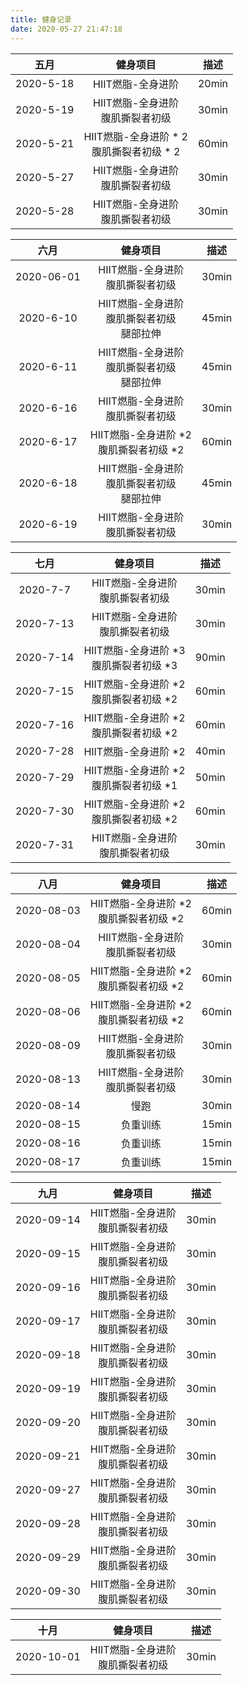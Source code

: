 ```yaml
---
title: 健身记录
date: 2020-05-27 21:47:18
---
```


五月 | 健身项目 | 描述 |
:---:|:---:|:---:|
2020-5-18 | HIIT燃脂-全身进阶 | 20min
2020-5-19 | HIIT燃脂-全身进阶 <br> 腹肌撕裂者初级 | 30min
2020-5-21 | HIIT燃脂-全身进阶 * 2 <br> 腹肌撕裂者初级 * 2 | 60min
2020-5-27 | HIIT燃脂-全身进阶 <br> 腹肌撕裂者初级 | 30min
2020-5-28 | HIIT燃脂-全身进阶 <br> 腹肌撕裂者初级 | 30min

六月 | 健身项目 | 描述 |
:---:|:---:|:---:|
2020-06-01 | HIIT燃脂-全身进阶 <br> 腹肌撕裂者初级 | 30min |
2020-6-10 | HIIT燃脂-全身进阶 <br> 腹肌撕裂者初级 <br> 腿部拉伸 | 45min |
2020-6-11 | HIIT燃脂-全身进阶 <br> 腹肌撕裂者初级 <br> 腿部拉伸 | 45min |
2020-6-16 | HIIT燃脂-全身进阶 <br> 腹肌撕裂者初级 | 30min |
2020-6-17 | HIIT燃脂-全身进阶 *2 <br> 腹肌撕裂者初级 *2 | 60min |
2020-6-18 | HIIT燃脂-全身进阶 <br> 腹肌撕裂者初级 <br> 腿部拉伸 | 45min |
2020-6-19 | HIIT燃脂-全身进阶 <br> 腹肌撕裂者初级 | 30min |

七月 | 健身项目 | 描述 |
:---:|:---:|:---:|
2020-7-7 | HIIT燃脂-全身进阶 <br> 腹肌撕裂者初级 | 30min |
2020-7-13 | HIIT燃脂-全身进阶 <br> 腹肌撕裂者初级 | 30min |
2020-7-14 | HIIT燃脂-全身进阶 *3 <br> 腹肌撕裂者初级 *3 | 90min |
2020-7-15 | HIIT燃脂-全身进阶 *2 <br> 腹肌撕裂者初级 *2 | 60min |
2020-7-16 | HIIT燃脂-全身进阶 *2 <br> 腹肌撕裂者初级 *2 | 60min |
2020-7-28 | HIIT燃脂-全身进阶 *2 | 40min |
2020-7-29 | HIIT燃脂-全身进阶 *2 <br> 腹肌撕裂者初级 *1 | 50min |
2020-7-30 | HIIT燃脂-全身进阶 *2 <br> 腹肌撕裂者初级 *2 | 60min |
2020-7-31 | HIIT燃脂-全身进阶 <br> 腹肌撕裂者初级 | 30min |

八月 | 健身项目 | 描述 |
:---:|:---:|:---:|
2020-08-03 | HIIT燃脂-全身进阶 *2 <br> 腹肌撕裂者初级 *2 | 60min |
2020-08-04 | HIIT燃脂-全身进阶 <br> 腹肌撕裂者初级 | 30min |
2020-08-05 | HIIT燃脂-全身进阶 *2 <br> 腹肌撕裂者初级 *2 | 60min |
2020-08-06 | HIIT燃脂-全身进阶 *2 <br> 腹肌撕裂者初级 *2 | 60min |
2020-08-09 | HIIT燃脂-全身进阶 <br> 腹肌撕裂者初级 | 30min |
2020-08-13 | HIIT燃脂-全身进阶 <br> 腹肌撕裂者初级 | 30min |
2020-08-14 | 慢跑 | 30min |
2020-08-15 | 负重训练 | 15min |
2020-08-16 | 负重训练 | 15min |
2020-08-17 | 负重训练 | 15min |

九月 | 健身项目 | 描述 |
:---:|:---:|:---:|
2020-09-14 | HIIT燃脂-全身进阶 <br> 腹肌撕裂者初级 | 30min |
2020-09-15 | HIIT燃脂-全身进阶 <br> 腹肌撕裂者初级 | 30min |
2020-09-16 | HIIT燃脂-全身进阶 <br> 腹肌撕裂者初级 | 30min |
2020-09-17 | HIIT燃脂-全身进阶 <br> 腹肌撕裂者初级 | 30min |
2020-09-18 | HIIT燃脂-全身进阶 <br> 腹肌撕裂者初级 | 30min |
2020-09-19 | HIIT燃脂-全身进阶 <br> 腹肌撕裂者初级 | 30min |
2020-09-20 | HIIT燃脂-全身进阶 <br> 腹肌撕裂者初级 | 30min |
2020-09-21 | HIIT燃脂-全身进阶 <br> 腹肌撕裂者初级 | 30min |
2020-09-27 | HIIT燃脂-全身进阶 <br> 腹肌撕裂者初级 | 30min |
2020-09-28 | HIIT燃脂-全身进阶 <br> 腹肌撕裂者初级 | 30min |
2020-09-29 | HIIT燃脂-全身进阶 <br> 腹肌撕裂者初级 | 30min |
2020-09-30 | HIIT燃脂-全身进阶 <br> 腹肌撕裂者初级 | 30min |

十月 | 健身项目 | 描述 |
:---:|:---:|:---:|
2020-10-01 | HIIT燃脂-全身进阶 <br> 腹肌撕裂者初级 | 30min |

